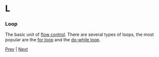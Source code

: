 # L

### Loop
The basic unit of [flow control](./f.md#flow-control). There are several types of loops, the most popular are the [for loop](./f.md#for-loop) and the [do-while loop](./w.md#while).

[Prev](./k.md) | [Next](./m.md)
